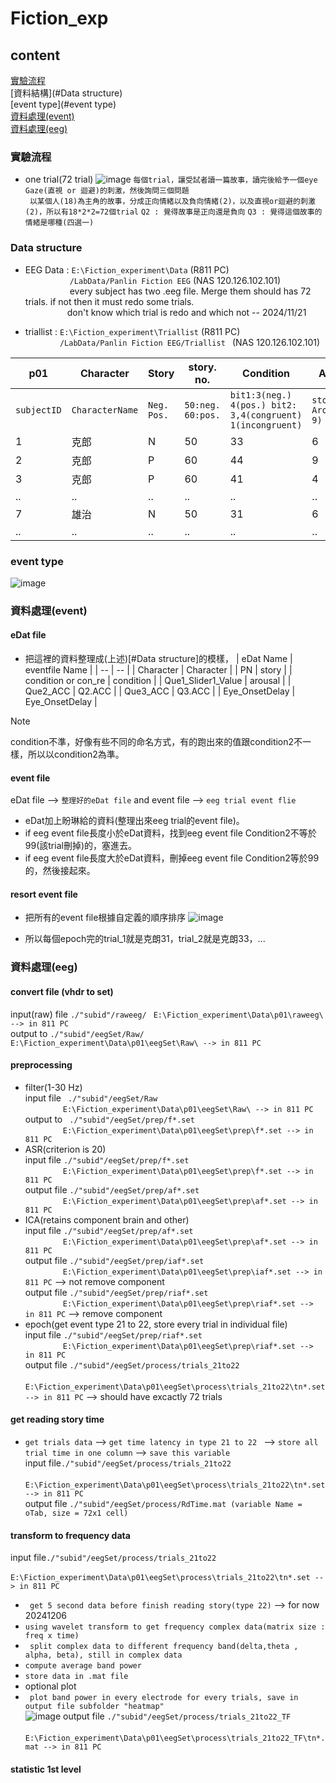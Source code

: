 # Fiction_exp
## content
[實驗流程](#實驗流程)  
[資料結構](#Data structure)  
[event type](#event type)  
[資料處理(event)](#資料處理(event))  
[資料處理(eeg)](#資料處理(eeg))  

### 實驗流程
- one trial(72 trial)
![image](https://github.com/user-attachments/assets/1579ce99-fcbb-4a85-a4e2-c8c7785c4052)
```每個trial，讓受試者讀一篇故事，讀完後給予一個eye Gaze(直視 or 迴避)的刺激，然後詢問三個問題```  
``` 以某個人(18)為主角的故事，分成正向情緒以及負向情緒(2)，以及直視or迴避的刺激(2)，所以有18*2*2=72個trial```
``` Q2 : 覺得故事是正向還是負向 ```
``` Q3 : 覺得這個故事的情緒是哪種(四選一) ```

### Data structure
- EEG Data : ```E:\Fiction_experiment\Data``` (R811 PC)  
&nbsp;&nbsp;&nbsp;&nbsp;&nbsp;&nbsp;&nbsp;&nbsp;&nbsp;&nbsp;&nbsp;&nbsp;&nbsp;&nbsp;&nbsp;&nbsp;&nbsp; ```/LabData/Panlin Fiction EEG``` (NAS 120.126.102.101)  
&nbsp;&nbsp;&nbsp;&nbsp;&nbsp;&nbsp;&nbsp;&nbsp;&nbsp;&nbsp;&nbsp;&nbsp;&nbsp;&nbsp;&nbsp;&nbsp;&nbsp; every subject has two .eeg file. Merge them should has 72 trials. if not then it must redo some trials.  
&nbsp;&nbsp;&nbsp;&nbsp;&nbsp;&nbsp;&nbsp;&nbsp;&nbsp;&nbsp;&nbsp;&nbsp;&nbsp;&nbsp;&nbsp;&nbsp;&nbsp;don't know which trial is redo and which not -- 2024/11/21

- triallist : ```E:\Fiction_experiment\Triallist``` (R811 PC)   
&nbsp;&nbsp;&nbsp;&nbsp;&nbsp;&nbsp;&nbsp;&nbsp;&nbsp;&nbsp;&nbsp;&nbsp;&nbsp;&nbsp;```/LabData/Panlin Fiction EEG/Triallist ``` (NAS 120.126.102.101)  
  
| p01 | Character |	Story |	story. no. | Condition | Arousal | Q2.ACC | Q3.ACC | Condition2 | Condition3 | Eye.OnsetDelay |  
|---|---|---|---|---|---|---|---|---|---|---|
| `subjectID` | `CharacterName` |	`Neg. Pos.` |	`50:neg. 60:pos.` | `bit1:3(neg.)         4(pos.) bit2: 3,4(congruent) 1(incongruent)` | `story_tone Arousal(1-9)` | `Q2.Accuracy subject_think_positive_or_negetive` | `Q3.Accuracy 1/4_emtion_select` | `story condition(emotion)` | `subject think condition(emotion)`  | `??` | 
| 1 | 克郎 | N | 50 | 33 | 6 | 1 | 1 | 33 | 33 | 0|
| 2 | 克郎 | P | 60 | 44 | 9 | 1 | 1 | 44 | 44 | 0|
| 3 | 克郎 | P | 60 | 41 | 4 | 1 | 1 | 41 | 41 | 0|
|..|..|..|..|..|..|..|..|..|..|
| 7 | 雄治 | N | 50 | 31 | 6 | 1 | 0 | 319 | 319 | 0|
|..|..|..|..|..|..|..|..|..|..|

### event type
![image](https://github.com/user-attachments/assets/0f1bf32d-ef89-422c-aa2b-2798024333e1)

### 資料處理(event)
#### eDat file
- 把這裡的資料整理成(上述)[#Data structure]的模樣，
| eDat Name | eventfile Name |
| -- | -- |
| Character | Character |
| PN | story |
| condition or con_re | condition |
| Que1_Slider1_Value | arousal |
| Que2_ACC | Q2.ACC |
| Que3_ACC | Q3.ACC |
| Eye_OnsetDelay | Eye_OnsetDelay |

> [!Note]
> condition不準，好像有些不同的命名方式，有的跑出來的值跟condition2不一樣，所以以condition2為準。

#### event file 
eDat file --> `整理好的eDat file` and event file --> `eeg trial event flie`    
- eDat加上盼琳給的資料(整理出來eeg trial的event file)。
- if eeg event file長度小於eDat資料，找到eeg event file Condition2不等於99(該trial刪掉)的，塞進去。
- if eeg event file長度大於eDat資料，刪掉eeg event file Condition2等於99的，然後接起來。

#### resort event file
- 把所有的event file根據自定義的順序排序
![image](https://github.com/user-attachments/assets/8b14059a-6114-4b18-bf98-d2b76757937b)

- 所以每個epoch完的trial_1就是克朗31，trial_2就是克朗33，...

### 資料處理(eeg)
#### convert file (vhdr to set)
input(raw) file `./"subid"/raweeg/ ` `E:\Fiction_experiment\Data\p01\raweeg\ --> in 811 PC`  
output to `./"subid"/eegSet/Raw/ ` `E:\Fiction_experiment\Data\p01\eegSet\Raw\ --> in 811 PC`  
#### preprocessing 
- filter(1-30 Hz)  
input file ` ./"subid"/eegSet/Raw`    
&ensp;&ensp;&ensp;&ensp;&ensp;&ensp;&ensp;&ensp; `E:\Fiction_experiment\Data\p01\eegSet\Raw\ --> in 811 PC`  
output to ` ./"subid"/eegSet/prep/f*.set`    
&ensp;&ensp;&ensp;&ensp;&ensp;&ensp;&ensp;&ensp; `E:\Fiction_experiment\Data\p01\eegSet\prep\f*.set --> in 811 PC`
- ASR(criterion is 20)   
input file `./"subid"/eegSet/prep/f*.set`    
&ensp;&ensp;&ensp;&ensp;&ensp;&ensp;&ensp;&ensp; `E:\Fiction_experiment\Data\p01\eegSet\prep\f*.set --> in 811 PC`  
output file `./"subid"/eegSet/prep/af*.set`    
&ensp;&ensp;&ensp;&ensp;&ensp;&ensp;&ensp;&ensp; `E:\Fiction_experiment\Data\p01\eegSet\prep\af*.set --> in 811 PC`  
- ICA(retains component brain and other)  
input file `./"subid"/eegSet/prep/af*.set`  
&ensp;&ensp;&ensp;&ensp;&ensp;&ensp;&ensp;&ensp; `E:\Fiction_experiment\Data\p01\eegSet\prep\af*.set --> in 811 PC`  
output file `./"subid"/eegSet/prep/iaf*.set`    
&ensp;&ensp;&ensp;&ensp;&ensp;&ensp;&ensp;&ensp; `E:\Fiction_experiment\Data\p01\eegSet\prep\iaf*.set --> in 811 PC`  --> not remove component    
output file `./"subid"/eegSet/prep/riaf*.set`    
&ensp;&ensp;&ensp;&ensp;&ensp;&ensp;&ensp;&ensp; `E:\Fiction_experiment\Data\p01\eegSet\prep\riaf*.set --> in 811 PC`  --> remove component
- epoch(get event type 21 to 22, store every trial in individual file)  
input file `./"subid"/eegSet/prep/riaf*.set`    
&ensp;&ensp;&ensp;&ensp;&ensp;&ensp;&ensp;&ensp; `E:\Fiction_experiment\Data\p01\eegSet\prep\riaf*.set --> in 811 PC`  
output file `./"subid"/eegSet/process/trials_21to22`  
&ensp;&ensp;&ensp;&ensp;&ensp;&ensp;&ensp;&ensp; `E:\Fiction_experiment\Data\p01\eegSet\process\trials_21to22\tn*.set --> in 811 PC`  --> should have excactly 72 trials   
#### get reading story time  
- `get trials data` -->  `get time latency in type 21 to 22 ` --> `store all trial time in one column` --> `save this variable`   
input file`./"subid"/eegSet/process/trials_21to22`  
&ensp;&ensp;&ensp;&ensp;&ensp;&ensp;&ensp;&ensp; `E:\Fiction_experiment\Data\p01\eegSet\process\trials_21to22\tn*.set --> in 811 PC`  
output file `./"subid"/eegSet/process/RdTime.mat (variable Name = oTab, size = 72x1 cell)`
#### transform to frequency data
input file`./"subid"/eegSet/process/trials_21to22`  
&ensp;&ensp;&ensp;&ensp;&ensp;&ensp;&ensp;&ensp; `E:\Fiction_experiment\Data\p01\eegSet\process\trials_21to22\tn*.set --> in 811 PC`   
- ` get 5 second data before finish reading story(type 22)` --> for now 20241206
- ` using wavelet transform to get frequency complex data(matrix size : freq x time) `
- ` split complex data to different frequency band(delta,theta , alpha, beta), still in complex data`
- ` compute average band power `
- ` store data in .mat file `
- optional plot
- ` plot band power in every electrode for every trials, save in output file subfolder "heatmap"`  
 ![image](https://github.com/user-attachments/assets/062c6877-3b56-4171-80ea-fab04d40fd2e)
output file `./"subid"/eegSet/process/trials_21to22_TF`
&ensp;&ensp;&ensp;&ensp;&ensp;&ensp;&ensp;&ensp; `E:\Fiction_experiment\Data\p01\eegSet\process\trials_21to22_TF\tn*.mat --> in 811 PC`
#### statistic 1st level 

  

